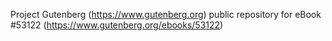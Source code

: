 Project Gutenberg (https://www.gutenberg.org) public repository for
eBook #53122 (https://www.gutenberg.org/ebooks/53122)
